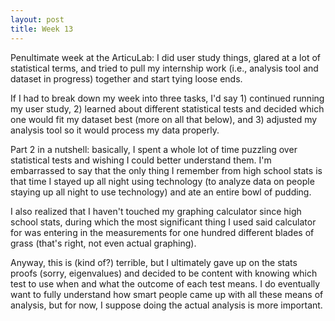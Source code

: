 ```yaml
---
layout: post
title: Week 13
---
```


Penultimate week at the ArticuLab: I did user study things, glared at a lot of
statistical terms, and tried to pull my internship work (i.e., analysis tool
and dataset in progress) together and start tying loose ends.

If I had to break down my week into three tasks, I'd say 1) continued running
my user study, 2) learned about different statistical tests and decided
which one would fit my dataset best (more on all that below), and 3)
adjusted my analysis tool so it would process my data properly.

Part 2 in a nutshell: basically, I spent a whole lot of time puzzling over
statistical tests and wishing I could better understand them. I'm embarrassed
to say that the only thing I remember from high school stats is that time I
stayed up all night using technology (to analyze data on people staying up all
night to use technology) and ate an entire bowl of pudding.

I also realized that I haven't touched my graphing calculator since high school
stats, during which the most significant thing I used said calculator for was
entering in the measurements for one hundred different blades of grass
(that's right, not even actual graphing).

Anyway, this is (kind of?) terrible, but I ultimately gave up on the stats
proofs (sorry, eigenvalues) and decided to be content with knowing which test
to use when and what the outcome of each test means. I do eventually want to
fully understand how smart people came up with all these means of analysis, but
for now, I suppose doing the actual analysis is more important.
